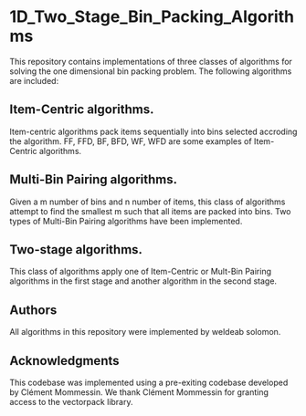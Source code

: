 # 1D_Two_Stage_Bin_Packing_Algorithms
This repository contains implementations of three classes of algorithms for solving the one dimensional bin packing problem. The following algorithms are included:  

## Item-Centric algorithms. 

Item-centric algorithms pack items sequentially into bins selected accroding the algorithm.
FF, FFD, BF, BFD, WF, WFD are some examples of Item-Centric algorithms.

## Multi-Bin Pairing algorithms. 

Given a m number of bins and n number of items, this class of algorithms attempt to find the smallest m such that all items are packed into bins.
Two types of Multi-Bin Pairing algorithms have been implemented.

## Two-stage algorithms.  
This class of algorithms apply one of Item-Centric or Mult-Bin Pairing algorithms in the first stage and another algorithm in the second stage.


## Authors

All algorithms in this repository were implemented by weldeab solomon.

## Acknowledgments
This codebase was implemented using a pre-exiting codebase developed by Clément Mommessin.
We thank Clément Mommessin for granting access to the vectorpack library.

